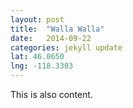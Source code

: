 ```yaml
---
layout: post
title:  "Walla Walla"
date:   2014-09-22
categories: jekyll update
lat: 46.0650
lng: -118.3303
---
```

This is also content.
